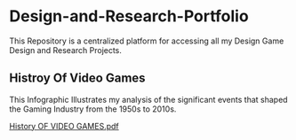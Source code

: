 # Design-and-Research-Portfolio
This Repository is a centralized platform for accessing all my Design Game Design and Research Projects.

## Histroy Of Video Games
This Infographic Illustrates my analysis of the significant events that shaped the Gaming Industry from the 1950s to 2010s.

[History OF VIDEO GAMES.pdf](https://github.com/user-attachments/files/16609410/History.OF.VIDEO.GAMES.pdf)

